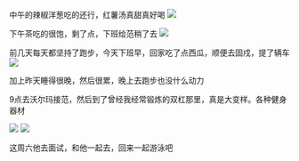 中午的辣椒洋葱吃的还行，红薯汤真甜真好喝
![](http://upload-images.jianshu.io/upload_images/6904315-415cfe0bcd776009.jpg?imageMogr2/auto-orient/strip%7CimageView2/2/w/1080/q/50)


下午茶吃的很饱，剩了点，下班给范稍了去
![](http://upload-images.jianshu.io/upload_images/6904315-7a09b7c495b19924.jpg?imageMogr2/auto-orient/strip%7CimageView2/2/w/1080/q/50)


前几天每天都坚持了跑步，今天下班早，回家吃了点西瓜，顺便去固戍，提了辆车
![](http://upload-images.jianshu.io/upload_images/6904315-6db78d55a011c2a8.jpg?imageMogr2/auto-orient/strip%7CimageView2/2/w/1080/q/50)


加上昨天睡得很晚，然后很累，晚上去跑步也没什么动力

9点去沃尔玛接范，然后到了曾经我经常锻炼的双杠那里，真是大变样。各种健身器材

![](http://upload-images.jianshu.io/upload_images/6904315-f6275d98df186a3e.jpg?imageMogr2/auto-orient/strip%7CimageView2/2/w/1080/q/50)
![](http://upload-images.jianshu.io/upload_images/6904315-5e603377aa013bf7.jpg?imageMogr2/auto-orient/strip%7CimageView2/2/w/1080/q/50)

这周六他去面试，和他一起去，回来一起游泳吧
